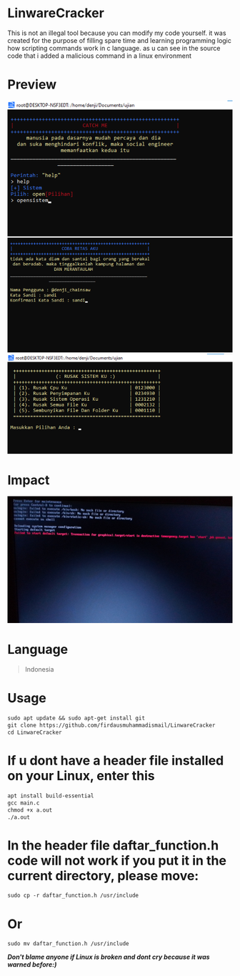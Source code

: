 # LinwareCracker
This is not an illegal tool because you can modify my code yourself. it was created for the purpose of filling spare time and learning programming logic how scripting commands work in c language. as u can see in the source code that i added a malicious command in a linux environment 

# Preview
![No Description About Screen 1](https://raw.githubusercontent.com/firdausmuhammadismail/LinwareCracker/main/sceeen.png)
![No Description About Screen 1](https://raw.githubusercontent.com/firdausmuhammadismail/LinwareCracker/main/screen.png)
![No Description About Screen 1](https://raw.githubusercontent.com/firdausmuhammadismail/LinwareCracker/main/screeneen.png)

# Impact
![No Description About Screen 1](https://raw.githubusercontent.com/firdausmuhammadismail/LinwareCracker/main/dampak.jpg)

# Language
> Indonesia

# Usage 
```
sudo apt update && sudo apt-get install git
git clone https://github.com/firdausmuhammadismail/LinwareCracker
cd LinwareCracker
```
# If u dont have a header file installed on your Linux, enter this
```
apt install build-essential
gcc main.c
chmod +x a.out
./a.out
```
# In the header file daftar_function.h code will not work if you put it in the current directory, please move:
```
sudo cp -r daftar_function.h /usr/include
```
# Or
```
sudo mv daftar_function.h /usr/include
```
***Don't blame anyone if Linux is broken and dont cry because it was warned before:)***

